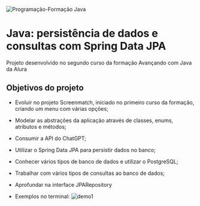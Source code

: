 
![Programação-Formação Java](https://github.com/iasminaraujoc/3355-java-screenmatch-com-jpa/assets/84939115/3c51e000-962d-4dc9-97fc-1d384e2511a2)

# Java: persistência de dados e consultas com Spring Data JPA

Projeto desenvolvido no segundo curso da formação Avançando com Java da Alura


## Objetivos do projeto

- Evoluir no projeto Screenmatch, iniciado no primeiro curso da formação, criando um menu com várias opções;
- Modelar as abstrações da aplicação através de classes, enums, atributos e métodos;
- Consumir a API do ChatGPT;
- Utilizar o Spring Data JPA para persistir dados no banco;
- Conhecer vários tipos de banco de dados e utilizar o PostgreSQL;
- Trabalhar com vários tipos de consultas ao banco de dados;
- Aprofundar na interface JPARepository

- Exemplos no terminal:
![demo1]()